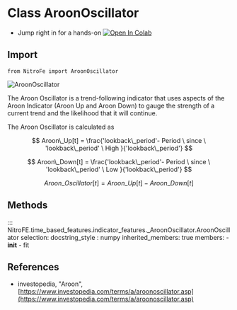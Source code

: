 
# Class AroonOscillator

* Jump right in for a hands-on [![Open In Colab](https://camo.githubusercontent.com/52feade06f2fecbf006889a904d221e6a730c194/68747470733a2f2f636f6c61622e72657365617263682e676f6f676c652e636f6d2f6173736574732f636f6c61622d62616467652e737667)](https://colab.research.google.com/drive/1dfE41z5YhHfrbybV3ZWu6cwyPKmRgqek?usp=sharing)

## Import
`
from NitroFe import AroonOscillator
`

![AroonOscillator](https://media.giphy.com/media/4ZsySSakheySRgatvI/giphy.gif)


The Aroon Oscillator is a trend-following indicator that uses aspects of the Aroon Indicator (Aroon Up and Aroon Down) to gauge the strength of a current trend and the likelihood that it will continue.

The Aroon Oscillator is calculated as 

$$
Aroon\_Up[t] = \frac{'lookback\_period'- Period \ since \ 'lookback\_period' \ High }{'lookback\_period'}
$$

$$
Aroon\_Down[t] = \frac{'lookback\_period'- Period \ since \ 'lookback\_period' \ Low }{'lookback\_period'}
$$

$$
Aroon\_Oscillator[t] = Aroon\_Up[t] - Aroon\_Down[t] 
$$

## Methods

::: NitroFE.time_based_features.indicator_features._AroonOscillator.AroonOscillator
    selection:
        docstring_style : numpy
        inherited_members: true
        members:
        - __init__
        - fit

References
----------
* investopedia, "Aroon",
    [https://www.investopedia.com/terms/a/aroonoscillator.asp](https://www.investopedia.com/terms/a/aroonoscillator.asp)